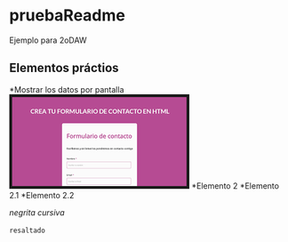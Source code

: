 # pruebaReadme
Ejemplo para 2oDAW

## Elementos práctios
*Mostrar los datos por pantalla
<img src="images.png" border="5px solid red">
*Elemento 2
    *Elemento 2.1
    *Elemento 2.2

*negrita*
_cursiva_

`resaltado`
